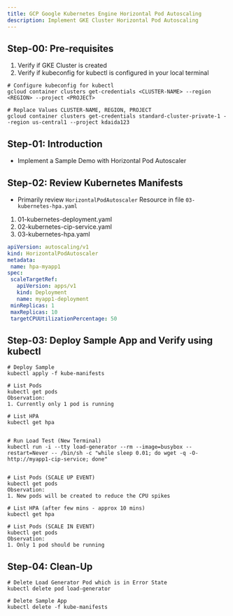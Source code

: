 ```yaml
---
title: GCP Google Kubernetes Engine Horizontal Pod Autoscaling
description: Implement GKE Cluster Horizontal Pod Autoscaling
---
```


## Step-00: Pre-requisites
1. Verify if GKE Cluster is created
2. Verify if kubeconfig for kubectl is configured in your local terminal
```t
# Configure kubeconfig for kubectl
gcloud container clusters get-credentials <CLUSTER-NAME> --region <REGION> --project <PROJECT>

# Replace Values CLUSTER-NAME, REGION, PROJECT
gcloud container clusters get-credentials standard-cluster-private-1 --region us-central1 --project kdaida123
```

## Step-01: Introduction
- Implement a Sample Demo with Horizontal Pod Autoscaler

## Step-02: Review Kubernetes Manifests
- Primarily review `HorizontalPodAutoscaler` Resource in file `03-kubernetes-hpa.yaml`
1. 01-kubernetes-deployment.yaml
2. 02-kubernetes-cip-service.yaml
3. 03-kubernetes-hpa.yaml
```yaml
apiVersion: autoscaling/v1
kind: HorizontalPodAutoscaler
metadata:
 name: hpa-myapp1
spec:
 scaleTargetRef:
   apiVersion: apps/v1
   kind: Deployment
   name: myapp1-deployment
 minReplicas: 1
 maxReplicas: 10
 targetCPUUtilizationPercentage: 50
```

## Step-03: Deploy Sample App and Verify using kubectl
```t
# Deploy Sample
kubectl apply -f kube-manifests

# List Pods
kubectl get pods
Observation: 
1. Currently only 1 pod is running

# List HPA
kubectl get hpa


# Run Load Test (New Terminal)
kubectl run -i --tty load-generator --rm --image=busybox --restart=Never -- /bin/sh -c "while sleep 0.01; do wget -q -O- http://myapp1-cip-service; done"


# List Pods (SCALE UP EVENT)
kubectl get pods
Observation:
1. New pods will be created to reduce the CPU spikes

# List HPA (after few mins - approx 10 mins)
kubectl get hpa

# List Pods (SCALE IN EVENT)
kubectl get pods
Observation:
1. Only 1 pod should be running
```


## Step-04: Clean-Up
```t
# Delete Load Generator Pod which is in Error State
kubectl delete pod load-generator

# Delete Sample App
kubectl delete -f kube-manifests
```


